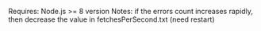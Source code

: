 Requires: Node.js >= 8 version
Notes: if the errors count increases rapidly, then decrease the value in fetchesPerSecond.txt (need restart)
